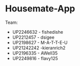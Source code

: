 # Housemate-App
Team:
- UP2246632 - fishedishe
- UP2212457 - dsigee
- UP2198627 - M-A-T-T-E-U
- UP21242242 -kieranrich2
- UP2196335 - AWell35
- UP2249816 - flavy125
